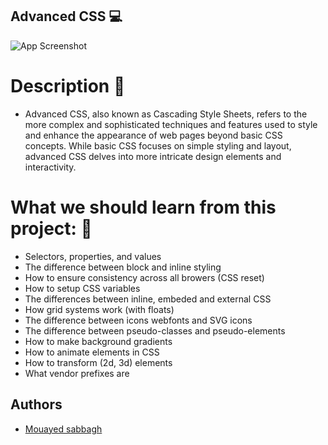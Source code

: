 ## Advanced CSS 💻

![App Screenshot](https://play-lh.googleusercontent.com/RTAZb9E639F4JBcuBRTPEk9_92I-kaKgBMw4LFxTGhdCQeqWukXh74rTngbQpBVGxqo)

# Description 💬
- Advanced CSS, also known as Cascading Style Sheets, refers to the more complex and sophisticated techniques and features used to style and enhance the appearance of web pages beyond basic CSS concepts. While basic CSS focuses on simple styling and layout, advanced CSS delves into more intricate design elements and interactivity.

# What we should learn from this project: 📑
- Selectors, properties, and values
- The difference between block and inline styling
- How to ensure consistency across all browers (CSS reset)
- How to setup CSS variables
- The differences between inline, embeded and external CSS
- How grid systems work (with floats)
- The difference between icons webfonts and SVG icons
- The difference between pseudo-classes and pseudo-elements
- How to make background gradients
- How to animate elements in CSS
- How to transform (2d, 3d) elements
- What vendor prefixes are

## Authors
- [Mouayed sabbagh](https://github.com/MOUAYEDSB)